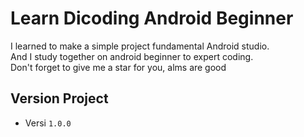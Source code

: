 # Learn Dicoding Android Beginner
I learned to make a simple project fundamental Android studio.<br>
And I study together on android beginner to expert coding.<br>
Don't forget to give me a star for you, alms are good<br>
## Version Project
* Versi `1.0.0`
